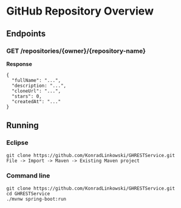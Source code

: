 # GitHub Repository Overview
## Endpoints
### GET /repositories/{owner}/{repository-name}
**Response**
```
{
  "fullName": "...",
  "description: "...",
  "cloneUrl": "...",
  "stars": 0,
  "createdAt": "..."
}
```
## Running
### Eclipse
```
git clone https://github.com/KonradLinkowski/GHRESTService.git
File -> Import -> Maven -> Existing Maven project
```
### Command line
```
git clone https://github.com/KonradLinkowski/GHRESTService.git
cd GHRESTService
./mvnw spring-boot:run
```